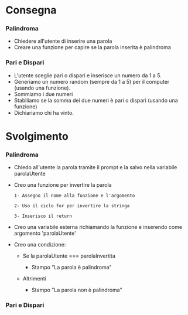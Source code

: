 # Consegna
### Palindroma
- Chiedere all'utente di inserire una parola
- Creare una funzione per capire se la parola inserita è palindroma
### Pari e Dispari
- L'utente sceglie pari o dispari e inserisce un numero da 1 a 5.
- Generiamo un numero random (sempre da 1 a 5) per il computer (usando una funzione).
- Sommiamo i due numeri
- Stabiliamo se la somma dei due numeri è pari o dispari (usando una funzione)
- Dichiariamo chi ha vinto.

# Svolgimento
### Palindroma
- Chiedo all'utente la parola tramite il prompt e la salvo nella variabile parolaUtente
- Creo una funzione per invertire la parola

      1- Assegno il nome alla funzione e l'argomento

      2- Uso il ciclo for per invertire la stringa

      3- Inserisco il return

- Creo una variabile esterna richiamando la funzione e inserendo come argomento 'parolaUtente'

- Creo una condizione:
    - Se la parolaUtente === parolaInvertita
        - Stampo "La parola è palindroma"

    - Altrimenti 
        - Stampo "La parola non è palindroma"    


### Pari e Dispari
